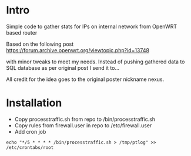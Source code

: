 # Intro

Simple code to gather stats for IPs on internal network from OpenWRT based router

Based on the following post  https://forum.archive.openwrt.org/viewtopic.php?id=13748

with minor tweaks to meet my needs. Instead of pushing gathered data to SQL database as per original post I send it to...

All credit for the idea goes to the original poster nickname nexus.

# Installation

* Copy processtraffic.sh from repo to /bin/processtraffic.sh
* Copy rules from firewall.user in repo to /etc/firewall.user
* Add cron job

```
echo "*/5 * * * * /bin/processtraffic.sh > /tmp/ptlog" >>  /etc/crontabs/root

```
